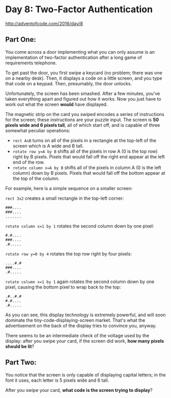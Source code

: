 # Day 8: Two-Factor Authentication
http://adventofcode.com/2016/day/8

## Part One:
You come across a door implementing what you can only assume is an
implementation of two-factor authentication after a long game of requirements
telephone.

To get past the door, you first swipe a keycard (no problem; there was one on
a nearby desk). Then, it displays a code on a little screen, and you type that
code on a keypad. Then, presumably, the door unlocks.

Unfortunately, the screen has been smashed. After a few minutes, you've taken
everything apart and figured out how it works. Now you just have to work out
what the screen **would** have displayed.

The magnetic strip on the card you swiped encodes a series of instructions for
the screen; these instructions are your puzzle input. The screen is **50
pixels wide and 6 pixels tall**, all of which start off, and is capable of
three somewhat peculiar operations:

- `rect AxB` turns on all of the pixels in a rectangle at the top-left of the
  screen which is A wide and B tall.
- `rotate row y=A by B` shifts all of the pixels in row A (0 is the top row)
  right by B pixels. Pixels that would fall off the right end appear at the
  left end of the row.
- `rotate column x=A by B` shifts all of the pixels in column A (0 is the left
  column) down by B pixels. Pixels that would fall off the bottom appear at
  the top of the column.

For example, here is a simple sequence on a smaller screen:

`rect 3x2` creates a small rectangle in the top-left corner:

    ###....
    ###....
    .......

`rotate column x=1 by 1` rotates the second column down by one pixel:

    #.#....
    ###....
    .#.....

`rotate row y=0 by 4` rotates the top row right by four pixels:

    ....#.#
    ###....
    .#.....

`rotate column x=1 by 1` again rotates the second column down by one pixel,
causing the bottom pixel to wrap back to the top:

    .#..#.#
    #.#....
    .#.....

As you can see, this display technology is extremely powerful, and will soon
dominate the tiny-code-displaying-screen market. That's what the advertisement
on the back of the display tries to convince you, anyway.

There seems to be an intermediate check of the voltage used by the display:
after you swipe your card, if the screen did work, **how many pixels should be
lit**?

## Part Two:
You notice that the screen is only capable of displaying capital letters; in
the font it uses, each letter is 5 pixels wide and 6 tall.

After you swipe your card, **what code is the screen trying to display**?